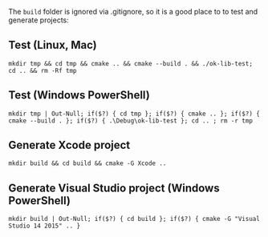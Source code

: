 The `build` folder is ignored via .gitignore, so it is a good place to to test and generate projects:

##  Test (Linux, Mac)
```
mkdir tmp && cd tmp && cmake .. && cmake --build . && ./ok-lib-test; cd .. && rm -Rf tmp
```

##  Test (Windows PowerShell)

```
mkdir tmp | Out-Null; if($?) { cd tmp }; if($?) { cmake .. }; if($?) { cmake --build . }; if($?) { .\Debug\ok-lib-test }; cd .. ; rm -r tmp
```

## Generate Xcode project
```
mkdir build && cd build && cmake -G Xcode ..
```

## Generate Visual Studio project (Windows PowerShell)
```
mkdir build | Out-Null; if($?) { cd build }; if($?) { cmake -G "Visual Studio 14 2015" .. }
```

